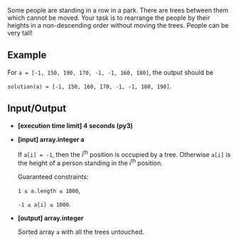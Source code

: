 Some people are standing in a row in a park. There are trees between them which cannot be moved. Your task is to rearrange the people by their heights in a non-descending order without moving the trees. People can be very tall!

## Example

For `a = [-1, 150, 190, 170, -1, -1, 160, 180]`, the output should be

`solution(a) = [-1, 150, 160, 170, -1, -1, 180, 190]`.

## Input/Output

- **[execution time limit] 4 seconds (py3)**

- **[input] array.integer a**

	If `a[i] = -1`, then the i<sup>th</sup> position is occupied by a tree. Otherwise `a[i]` is the height of a person standing in the i<sup>th</sup> position.

	Guaranteed constraints:

	`1 ≤ a.length ≤ 1000`,

	`-1 ≤ a[i] ≤ 1000`.

- **[output] array.integer**

	Sorted array `a` with all the trees untouched.
